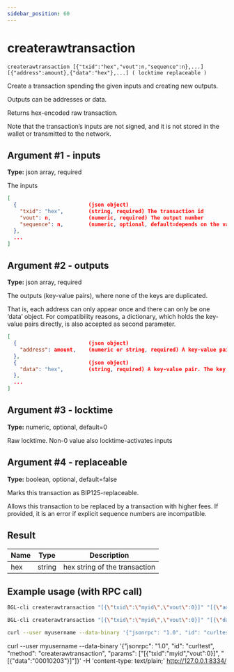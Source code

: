 ```yaml
---
sidebar_position: 60
---
```


# createrawtransaction

`createrawtransaction [{"txid":"hex","vout":n,"sequence":n},...] [{"address":amount},{"data":"hex"},...] ( locktime replaceable )`

Create a transaction spending the given inputs and creating new outputs.

Outputs can be addresses or data.

Returns hex-encoded raw transaction.

Note that the transaction’s inputs are not signed, and it is not stored in the wallet or transmitted to the network.

## Argument #1 - inputs

**Type:** json array, required

The inputs

```json
[
  {                       (json object)
    "txid": "hex",        (string, required) The transaction id
    "vout": n,            (numeric, required) The output number
    "sequence": n,        (numeric, optional, default=depends on the value of the 'replaceable' and 'locktime' arguments) The sequence number
  },
  ...
]
```

## Argument #2 - outputs

**Type:** json array, required

The outputs (key-value pairs), where none of the keys are duplicated.

That is, each address can only appear once and there can only be one ‘data’ object. For compatibility reasons, a dictionary, which holds the key-value pairs directly, is also accepted as second parameter.

```json
[
  {                       (json object)
    "address": amount,    (numeric or string, required) A key-value pair. The key (string) is the bitgesell address, the value (float or string) is the amount in BGL
  },
  {                       (json object)
    "data": "hex",        (string, required) A key-value pair. The key must be "data", the value is hex-encoded data
  },
  ...
]
```

## Argument #3 - locktime

**Type:** numeric, optional, default=0

Raw locktime. Non-0 value also locktime-activates inputs

## Argument #4 - replaceable

**Type:** boolean, optional, default=false

Marks this transaction as BIP125-replaceable.

Allows this transaction to be replaced by a transaction with higher fees. If provided, it is an error if explicit sequence numbers are incompatible.

## Result

| Name | Type   | Description                   |
| ---- | ------ | ----------------------------- |
| hex  | string | hex string of the transaction |

## Example usage (with RPC call)

```sh
BGL-cli createrawtransaction "[{\"txid\":\"myid\",\"vout\":0}]" "[{\"address\":0.01}]"
```

```sh
BGL-cli createrawtransaction "[{\"txid\":\"myid\",\"vout\":0}]" "[{\"data\":\"00010203\"}]"
```

```sh
curl --user myusername --data-binary '{"jsonrpc": "1.0", "id": "curltest", "method": "createrawtransaction", "params": ["[{\"txid\":\"myid\",\"vout\":0}]", "[{\"address\":0.01}]"]}' -H 'content-type: text/plain;' http://127.0.0.1:8334/
```

curl --user myusername --data-binary '{"jsonrpc": "1.0", "id": "curltest", "method": "createrawtransaction", "params": ["[{\"txid\":\"myid\",\"vout\":0}]", "[{\"data\":\"00010203\"}]"]}' -H 'content-type: text/plain;' http://127.0.0.1:8334/
